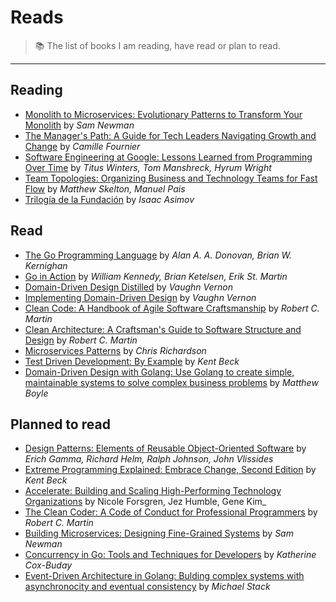 # Reads

> 📚 The list of books I am reading, have read or plan to read.

-------

## Reading
* [Monolith to Microservices: Evolutionary Patterns to Transform Your Monolith](https://www.oreilly.com/library/view/monolith-to-microservices/9781492047834/) by _Sam Newman_
* [The Manager's Path: A Guide for Tech Leaders Navigating Growth and Change](https://www.oreilly.com/library/view/the-managers-path/9781491973882/) by _Camille Fournier_
* [Software Engineering at Google: Lessons Learned from Programming Over Time](https://www.oreilly.com/library/view/software-engineering-at/9781492082781/) by _Titus Winters, Tom Manshreck, Hyrum Wright_
* [Team Topologies: Organizing Business and Technology Teams for Fast Flow](https://teamtopologies.com/book) by _Matthew Skelton, Manuel Pais_
* [Trilogía de la Fundación](https://www.penguinlibros.com/es/ciencia-ficcion/24385-ebook-trilogia-de-la-fundacion-9788499084367) by _Isaac Asimov_


## Read
* [The Go Programming Language](https://www.informit.com/store/go-programming-language-9780134190440) by _Alan A. A. Donovan, Brian W. Kernighan_
* [Go in Action](https://www.manning.com/books/go-in-action) by _William Kennedy, Brian Ketelsen, Erik St. Martin_
* [Domain-Driven Design Distilled](https://www.informit.com/store/domain-driven-design-distilled-9780134434421) by _Vaughn Vernon_
* [Implementing Domain-Driven Design](https://www.informit.com/store/implementing-domain-driven-design-9780321834577) by _Vaughn Vernon_
* [Clean Code: A Handbook of Agile Software Craftsmanship](https://www.pearson.com/en-us/subject-catalog/p/clean-code-a-handbook-of-agile-software-craftsmanship/P200000009044) by _Robert C. Martin_
* [Clean Architecture: A Craftsman's Guide to Software Structure and Design](https://www.pearson.com/en-us/subject-catalog/p/clean-architecture-a-craftsmans-guide-to-software-structure-and-design/P200000009528/9780134494166) by _Robert C. Martin_
* [Microservices Patterns](https://www.manning.com/books/microservices-patterns) by _Chris Richardson_
* [Test Driven Development: By Example](https://www.informit.com/store/test-driven-development-by-example-9780321146533) by _Kent Beck_
* [Domain-Driven Design with Golang: Use Golang to create simple, maintainable systems to solve complex business problems](https://www.packtpub.com/product/domain-driven-design-with-golang/9781804613450) by _Matthew Boyle_

## Planned to read
* [Design Patterns: Elements of Reusable Object-Oriented Software](https://www.informit.com/store/design-patterns-elements-of-reusable-object-oriented-9780201633610) by _Erich Gamma, Richard Helm, Ralph Johnson, John Vlissides_
* [Extreme Programming Explained: Embrace Change, Second Edition](https://www.informit.com/store/extreme-programming-explained-embrace-change-9780321278654) by _Kent Beck_
* [Accelerate: Building and Scaling High-Performing Technology Organizations](https://itrevolution.com/product/accelerate/) by Nicole Forsgren, Jez Humble, Gene Kim_
* [The Clean Coder: A Code of Conduct for Professional Programmers](https://www.pearson.com/en-us/subject-catalog/p/clean-coder-the-a-code-of-conduct-for-professional-programmers/P200000009045) by _Robert C. Martin_
* [Building Microservices: Designing Fine-Grained Systems](https://www.oreilly.com/library/view/building-microservices-2nd/9781492034018/) by _Sam Newman_
* [Concurrency in Go: Tools and Techniques for Developers](https://www.oreilly.com/library/view/concurrency-in-go/9781491941294/) by _Katherine Cox-Buday_
* [Event-Driven Architecture in Golang: Bulding complex systems with asynchronocity and eventual consistency](https://www.packtpub.com/product/event-driven-architecture-in-golang/9781803238012) by _Michael Stack_
